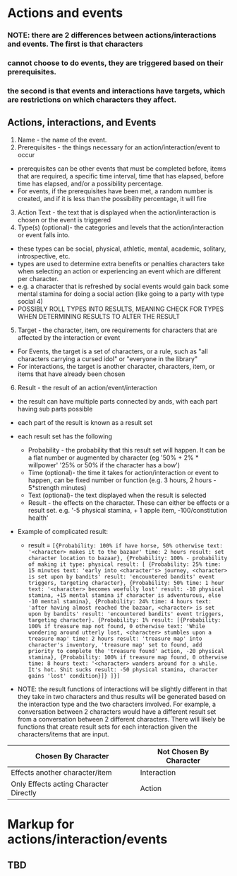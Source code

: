 # Actions and events

### NOTE: there are 2 differences between actions/interactions and events. The first is that characters
### cannot choose to do events, they are triggered based on their prerequisites.
### the second is that events and interactions have targets, which are restrictions on which characters they affect.

## Actions, interactions, and Events

1. Name - the name of the event.
2. Prerequisites - the things necessary for an action/interaction/event to occur
- prerequisites can be other events that must be completed before, items that are required,
    a specific time interval, time that has elapsed, before time has elapsed, and/or a possibility percentage.
- For events, if the prerequisites have been met, a random number is created, and if it is less than the possibility percentage, it will fire
3. Action Text - the text that is displayed when the action/interaction is chosen or the event is triggered
4. Type(s) (optional)- the categories and levels that the action/interaction or event falls into.
- these types can be social, physical, athletic, mental, academic, solitary, introspective, etc.
- types are used to determine extra benefits or penalties characters take when selecting an action or experiencing an event which are different per character.
- e.g. a character that is refreshed by social events would gain back some mental stamina for doing a social action (like going to a party with type social 4)
- POSSIBLY ROLL TYPES INTO RESULTS, MEANING CHECK FOR TYPES WHEN DETERMINING RESULTS TO ALTER THE RESULT
5. Target - the character, item, ore requirements for characters that are affected by the interaction or event
- For Events, the target is a set of characters, or a rule, such as "all characters carrying a cursed idol" or "everyone in the library"
- For interactions, the target is another character, characters, item, or items that have already been chosen
6. Result - the result of an action/event/interaction
- the result can have multiple parts connected by ands, with each part having sub parts possible
- each part of the result is known as a result set
- each result set has the following
  - Probability - the probability that this result set will happen. It can be a flat number or augmented by character (eg '50% + 2% * willpower' '25% or 50% if the character has a bow')
  - Time (optional)- the time it takes for action/interaction or event to happen, can be fixed number or function (e.g. 3 hours, 2 hours - 5*strength minutes)
  - Text (optional)- the text displayed when the result is selected
  - Result - the effects on the character. These can either be effects or a result set. e.g. '-5 physical stamina, + 1 apple item, -100/constitution health'
- Example of complicated result:
  - result = `[{Probability: 100% if have horse, 50% otherwise
              text: '<character> makes it to the bazaar'
              time: 2 hours
              result: set character location to bazaar},
              {Probability: 100% - probability of making it
              type: physical
              result: [
                {Probability: 25%
                time: 15 minutes
                text: 'early into <character's> journey, <character> is set upon by bandits'
                result: 'encountered bandits' event triggers, targeting character},
                {Probability: 50%
                time: 1 hour
                text: '<character> becomes woefully lost'
                result: -10 physical stamina, +15 mental stamina if character is adventurous, else -10 mental stamina},
                {Probability: 24%
                time: 4 hours
                text: 'after having almost reached the bazaar, <character> is set upon by bandits'
                result: 'encountered bandits' event triggers, targeting character}.
                {Probability: 1%
                result:
                  [{Probability: 100% if treasure map not found, 0 otherwise
                  text: 'While wondering around utterly lost, <character> stumbles upon a treasure map'
                  time: 2 hours
                  result: 'treasure map' into character's inventory, 'treasure map' set to found, add priority to complete the 'treasure found' action, -20 physical stamina},
                  {Probability: 100% if treasure map found, 0 otherwise
                  time: 8 hours
                  text: '<character> wanders around for a while. It's hot. Shit sucks
                result: -50 physical stamina, character gains 'lost' condition}]}
                ]}]`

 - NOTE: the result functions of interactions will be slightly different in that they take in two characters and thus results will be generated based on the
 interaction type and the two characters involved. For example, a conversation between 2 characters would have a different result set from a conversation
 between 2 different characters. There will likely be functions that create result sets for each interaction given the characters/items that are input.



  | Chosen By Character | Not Chosen By Character
 ------------ | -------------
 Effects another character/item | Interaction | Event
 Only Effects acting Character Directly | Action | VOID


# Markup for actions/interaction/events
## TBD
